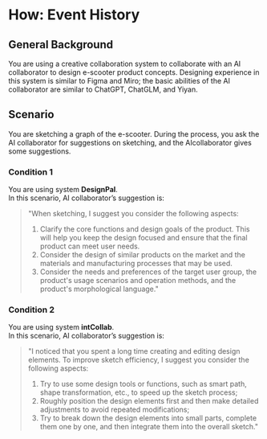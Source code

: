 # How: Event History

## General Background
You are using a creative collaboration system to collaborate with an AI collaborator to design e-scooter product concepts. Designing experience in this system is similar to Figma and Miro; the basic abilities of the AI collaborator are similar to ChatGPT, ChatGLM, and Yiyan.

## Scenario
You are sketching a graph of the e-scooter. During the process, you ask the AI ​​collaborator for suggestions on sketching, and the AI ​​collaborator gives some suggestions.

### Condition 1
You are using system **DesignPal**.<br>
In this scenario, AI collaborator’s suggestion is:

> "When sketching, I suggest you consider the following aspects:
> 1. Clarify the core functions and design goals of the product. This will help you keep the design focused and ensure that the final product can meet user needs.
> 2. Consider the design of similar products on the market and the materials and manufacturing processes that may be used.
> 3. Consider the needs and preferences of the target user group, the product's usage scenarios and operation methods, and the product's morphological language."

### Condition 2
You are using system **intCollab**.<br>
In this scenario, AI collaborator’s suggestion is:

> "I noticed that you spent a long time creating and editing design elements. To improve sketch efficiency, I suggest you consider the following aspects:
> 1. Try to use some design tools or functions, such as smart path, shape transformation, etc., to speed up the sketch process;
> 2. Roughly position the design elements first and then make detailed adjustments to avoid repeated modifications;
> 3. Try to break down the design elements into small parts, complete them one by one, and then integrate them into the overall sketch."